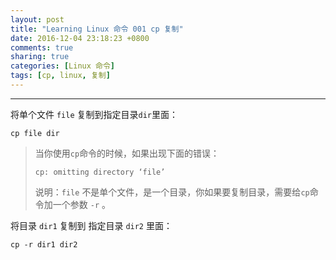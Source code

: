 ```yaml
---
layout: post
title: "Learning Linux 命令 001 cp 复制"
date: 2016-12-04 23:18:23 +0800
comments: true
sharing: true
categories: [Linux 命令]
tags: [cp, linux, 复制]
---
```


----


将单个文件 `file` 复制到指定目录`dir`里面：

```
cp file dir
```

> 当你使用`cp`命令的时候，如果出现下面的错误：
>  
> ```
> cp: omitting directory ‘file’
> ```
>  
> 说明：`file` 不是单个文件，是一个目录，你如果要复制目录，需要给`cp`命令加一个参数 `-r` 。

将目录 `dir1` 复制到 指定目录 `dir2` 里面：

```
cp -r dir1 dir2
```


